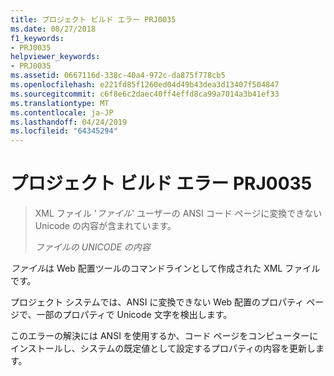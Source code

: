 ```yaml
---
title: プロジェクト ビルド エラー PRJ0035
ms.date: 08/27/2018
f1_keywords:
- PRJ0035
helpviewer_keywords:
- PRJ0035
ms.assetid: 0667116d-338c-40a4-972c-da875f778cb5
ms.openlocfilehash: e221fd85f1260ed04d49b43dea3d13407f504847
ms.sourcegitcommit: c6f8e6c2daec40ff4effd8ca99a7014a3b41ef33
ms.translationtype: MT
ms.contentlocale: ja-JP
ms.lasthandoff: 04/24/2019
ms.locfileid: "64345294"
---
```

# <a name="project-build-error-prj0035"></a>プロジェクト ビルド エラー PRJ0035

> XML ファイル '*ファイル*' ユーザーの ANSI コード ページに変換できない Unicode の内容が含まれています。
>
> *ファイルの UNICODE の内容*

*ファイル*は Web 配置ツールのコマンドラインとして作成された XML ファイルです。

プロジェクト システムでは、ANSI に変換できない Web 配置のプロパティ ページで、一部のプロパティで Unicode 文字を検出します。

このエラーの解決には ANSI を使用するか、コード ページをコンピューターにインストールし、システムの既定値として設定するプロパティの内容を更新します。